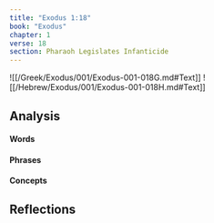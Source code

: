 ```yaml
---
title: "Exodus 1:18"
book: "Exodus"
chapter: 1
verse: 18
section: Pharaoh Legislates Infanticide
---
```

![[/Greek/Exodus/001/Exodus-001-018G.md#Text]]
![[/Hebrew/Exodus/001/Exodus-001-018H.md#Text]]

## Analysis

#### Words

#### Phrases

#### Concepts

## Reflections
